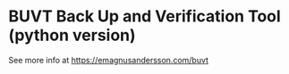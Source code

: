 BUVT Back Up and Verification Tool (python version)
======================


See more info at https://emagnusandersson.com/buvt